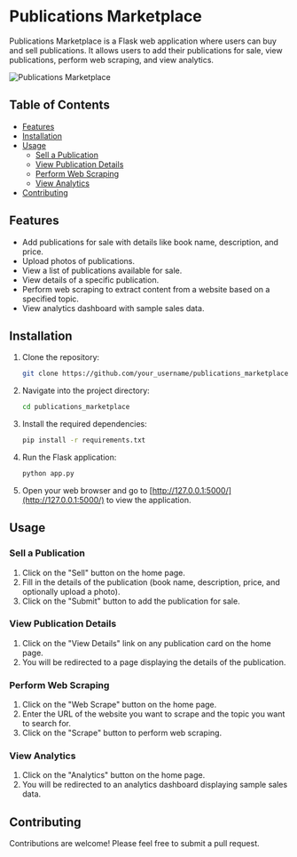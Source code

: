 # Publications Marketplace

Publications Marketplace is a Flask web application where users can buy and sell publications. It allows users to add their publications for sale, view publications, perform web scraping, and view analytics.

![Publications Marketplace](demo.gif)

## Table of Contents

- [Features](#features)
- [Installation](#installation)
- [Usage](#usage)
  - [Sell a Publication](#sell-a-publication)
  - [View Publication Details](#view-publication-details)
  - [Perform Web Scraping](#perform-web-scraping)
  - [View Analytics](#view-analytics)
- [Contributing](#contributing)


## Features

- Add publications for sale with details like book name, description, and price.
- Upload photos of publications.
- View a list of publications available for sale.
- View details of a specific publication.
- Perform web scraping to extract content from a website based on a specified topic.
- View analytics dashboard with sample sales data.

## Installation

1. Clone the repository:

    ```bash
    git clone https://github.com/your_username/publications_marketplace.git
    ```

2. Navigate into the project directory:

    ```bash
    cd publications_marketplace
    ```

3. Install the required dependencies:

    ```bash
    pip install -r requirements.txt
    ```

4. Run the Flask application:

    ```bash
    python app.py
    ```

5. Open your web browser and go to [http://127.0.0.1:5000/](http://127.0.0.1:5000/) to view the application.

## Usage

### Sell a Publication

1. Click on the "Sell" button on the home page.
2. Fill in the details of the publication (book name, description, price, and optionally upload a photo).
3. Click on the "Submit" button to add the publication for sale.

### View Publication Details

1. Click on the "View Details" link on any publication card on the home page.
2. You will be redirected to a page displaying the details of the publication.

### Perform Web Scraping

1. Click on the "Web Scrape" button on the home page.
2. Enter the URL of the website you want to scrape and the topic you want to search for.
3. Click on the "Scrape" button to perform web scraping.

### View Analytics

1. Click on the "Analytics" button on the home page.
2. You will be redirected to an analytics dashboard displaying sample sales data.

## Contributing

Contributions are welcome! Please feel free to submit a pull request.


